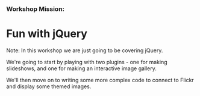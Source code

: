 ### Workshop Mission:
# Fun with jQuery

Note:
In this workshop we are just going to be covering jQuery.

We're going to start by playing with two plugins - one for making slideshows, and one for making an interactive image gallery.

We'll then move on to writing some more complex code to connect to Flickr and display some themed images.